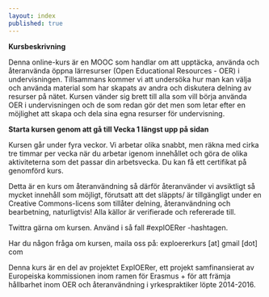 ```yaml
---
layout: index
published: true
---
```


**Kursbeskrivning**

Denna online-kurs är en MOOC som handlar om att upptäcka, använda och återanvända öppna lärresurser (Open Educational Resources - OER) i undervisningen. Tillsammans kommer vi att undersöka hur man kan välja och använda material som har skapats av andra och diskutera delning av resurser på nätet. Kursen vänder sig brett till alla som vill börja använda OER i undervisningen och de som redan gör det men som letar efter en möjlighet att skapa och dela sina egna resurser för undervisning.

**Starta kursen genom att gå till Vecka 1 längst upp på sidan**

Kursen går under fyra veckor. Vi arbetar olika snabbt, men räkna med cirka tre timmar per vecka när du arbetar igenom innehållet och göra de olika aktiviteterna som det passar din arbetsvecka. Du kan få ett certifikat på genomförd kurs.

Detta är en kurs om återanvändning så därför återanvänder vi avsiktligt så mycket innehåll som möjligt, förutsatt att det släppts/ är tillgängligt under en Creative Commons-licens som tillåter delning, återanvändning och bearbetning, naturligtvis! Alla källor är verifierade och refererade till. 

Twittra gärna om kursen. Använd i så fall #explOERer -hashtagen.

Har du någon fråga om kursen, maila oss på: exploererkurs [at] gmail [dot] com

Denna kurs är en del av projektet ExplOERer, ett projekt samfinansierat av Europeiska kommissionen inom ramen för Erasmus + för att främja hållbarhet inom OER och återanvändning i yrkespraktiker löpte 2014-2016. 
